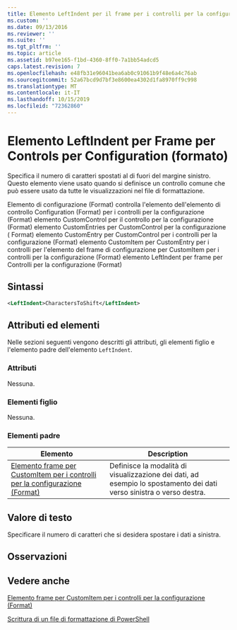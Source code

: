 ```yaml
---
title: Elemento LeftIndent per il frame per i controlli per la configurazione (Format) | Microsoft Docs
ms.custom: ''
ms.date: 09/13/2016
ms.reviewer: ''
ms.suite: ''
ms.tgt_pltfrm: ''
ms.topic: article
ms.assetid: b97ee165-f1bd-4360-8ff0-7a1bb54adcd5
caps.latest.revision: 7
ms.openlocfilehash: e48fb31e96041bea6ab0c91061b9f48e6a4c76ab
ms.sourcegitcommit: 52a67bcd9d7bf3e8600ea4302d1fa8970ff9c998
ms.translationtype: MT
ms.contentlocale: it-IT
ms.lasthandoff: 10/15/2019
ms.locfileid: "72362860"
---
```

# <a name="leftindent-element-for-frame-for-controls-for-configuration-format"></a>Elemento LeftIndent per Frame per Controls per Configuration (formato)

Specifica il numero di caratteri spostati al di fuori del margine sinistro. Questo elemento viene usato quando si definisce un controllo comune che può essere usato da tutte le visualizzazioni nel file di formattazione.

Elemento di configurazione (Format) controlla l'elemento dell'elemento di controllo Configuration (Format) per i controlli per la configurazione (Format) elemento CustomControl per il controllo per la configurazione (Format) elemento CustomEntries per CustomControl per la configurazione ( Format) elemento CustomEntry per CustomControl per i controlli per la configurazione (Format) elemento CustomItem per CustomEntry per i controlli per l'elemento del frame di configurazione per CustomItem per i controlli per la configurazione (Format) elemento LeftIndent per frame per Controlli per la configurazione (Format)

## <a name="syntax"></a>Sintassi

```xml
<LeftIndent>CharactersToShift</LeftIndent>
```

## <a name="attributes-and-elements"></a>Attributi ed elementi

Nelle sezioni seguenti vengono descritti gli attributi, gli elementi figlio e l'elemento padre dell'elemento `LeftIndent`.

### <a name="attributes"></a>Attributi

Nessuna.

### <a name="child-elements"></a>Elementi figlio

Nessuna.

### <a name="parent-elements"></a>Elementi padre

|Elemento|Description|
|-------------|-----------------|
|[Elemento frame per CustomItem per i controlli per la configurazione (Format)](./frame-element-for-customitem-for-controls-for-configuration-format.md)|Definisce la modalità di visualizzazione dei dati, ad esempio lo spostamento dei dati verso sinistra o verso destra.|

## <a name="text-value"></a>Valore di testo

Specificare il numero di caratteri che si desidera spostare i dati a sinistra.

## <a name="remarks"></a>Osservazioni

## <a name="see-also"></a>Vedere anche

[Elemento frame per CustomItem per i controlli per la configurazione (Format)](./frame-element-for-customitem-for-controls-for-configuration-format.md)

[Scrittura di un file di formattazione di PowerShell](./writing-a-powershell-formatting-file.md)
